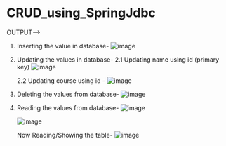 # CRUD_using_SpringJdbc

OUTPUT-->

1. Inserting the value in database-
   ![image](https://github.com/simransahay19/CRUD_using_SpringJdbc/assets/97499721/9dd05418-1d43-4440-9387-ab8989a60fc4)

2. Updating the values in database-
   2.1 Updating name using id (primary key)
   ![image](https://github.com/simransahay19/CRUD_using_SpringJdbc/assets/97499721/b1155761-92ee-4c14-aff7-2d9ee5ad62db)

   2.2 Updating course using id -
   ![image](https://github.com/simransahay19/CRUD_using_SpringJdbc/assets/97499721/03fe0357-a769-4e07-8033-271f20d4c3dd)

3. Deleting the values from database-
   ![image](https://github.com/simransahay19/CRUD_using_SpringJdbc/assets/97499721/701b4fc6-dd2c-4ba9-b446-f6dc8fd5599e)

4. Reading the values from database-
   ![image](https://github.com/simransahay19/CRUD_using_SpringJdbc/assets/97499721/f0e5621d-8d3d-404c-858a-e95e54badfa8)

   ![image](https://github.com/simransahay19/CRUD_using_SpringJdbc/assets/97499721/eca897f7-0eba-4639-b836-ae39c9b1748b)

   Now Reading/Showing the table-
   ![image](https://github.com/simransahay19/CRUD_using_SpringJdbc/assets/97499721/920188a1-a64d-4784-96ea-e9d30d0a6058)





